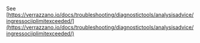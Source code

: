 See [https://verrazzano.io/docs/troubleshooting/diagnostictools/analysisadvice/ingressociiplimitexceeded/](https://verrazzano.io/docs/troubleshooting/diagnostictools/analysisadvice/ingressociiplimitexceeded/)
